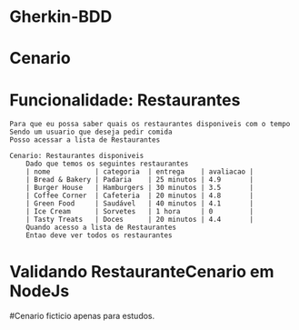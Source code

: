 # Gherkin-BDD

# Cenario
# Funcionalidade: Restaurantes
    Para que eu possa saber quais os restaurantes disponiveis com o tempo
    Sendo um usuario que deseja pedir comida
    Posso acessar a lista de Restaurantes
    
    Cenario: Restaurantes disponiveis
        Dado que temos os seguintes restaurantes
        | nome           | categoria  | entrega    | avaliacao |
        | Bread & Bakery | Padaria    | 25 minutos | 4.9       |
        | Burger House   | Hamburgers | 30 minutos | 3.5       |
        | Coffee Corner  | Cafeteria  | 20 minutos | 4.8       |
        | Green Food     | Saudável   | 40 minutos | 4.1       |
        | Ice Cream      | Sorvetes   | 1 hora     | 0         |
        | Tasty Treats   | Doces      | 20 minutos | 4.4       |
        Quando acesso a lista de Restaurantes
        Entao deve ver todos os restaurantes
        
# Validando RestauranteCenario em NodeJs
#Cenario ficticio apenas para estudos.
